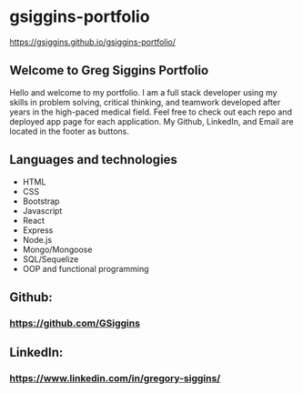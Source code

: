 # gsiggins-portfolio
https://gsiggins.github.io/gsiggins-portfolio/

## Welcome to Greg Siggins Portfolio

Hello and welcome to my portfolio. I am a full stack developer using my skills in problem solving, critical thinking, and teamwork developed after years in the high-paced medical field. Feel free to check out each repo and deployed app page for each application. My Github, LinkedIn, and Email are located in the footer as buttons. 

## Languages and technologies
- HTML
- CSS
- Bootstrap
- Javascript
- React
- Express
- Node.js
- Mongo/Mongoose
- SQL/Sequelize
- OOP and functional programming

## Github: 
### https://github.com/GSiggins

## LinkedIn: 
### https://www.linkedin.com/in/gregory-siggins/
